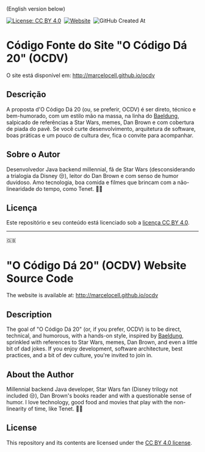 (English version below)

[![License: CC BY 4.0](https://img.shields.io/badge/License-CC%20BY%204.0-lightgrey.svg)](https://creativecommons.org/licenses/by/4.0/)&#160;
[![Website](https://img.shields.io/website?url=https%3A%2F%2Fmarcelocell.github.io%2FOCDV)](http://marcelocell.github.io/ocdv)&#160;
![GitHub Created At](https://img.shields.io/github/created-at/marcelocell/ocdv)&#160;

# Código Fonte do Site "O Código Dá 20" (OCDV)

O site está disponível em: http://marcelocell.github.io/ocdv

## Descrição

A proposta d'O Código Dá 20 (ou, se preferir, OCDV) é ser direto, técnico e bem-humorado, com um estilo mão na massa, na linha do [Baeldung](https://www.baeldung.com/), salpicado de referências a Star Wars, memes, Dan Brown e com cobertura de piada do pavê. Se você curte desenvolvimento, arquitetura de software, boas práticas e um pouco de cultura dev, fica o convite para acompanhar.

## Sobre o Autor

Desenvolvedor Java backend millennial, fã de Star Wars (desconsiderando a trialogia da Disney 😒), leitor do Dan Brown e com senso de humor duvidoso. Amo tecnologia, boa comida e filmes que brincam com a não-linearidade do tempo, como Tenet. 🫱🫲

## Licença

Este repositório e seu conteúdo está licenciado sob a [licença CC BY 4.0](https://creativecommons.org/licenses/by/4.0/deed.pt-br).

---

:gb:

# "O Código Dá 20" (OCDV) Website Source Code

The website is available at: http://marcelocell.github.io/ocdv

## Description

The goal of "O Código Dá 20" (or, if you prefer, OCDV) is to be direct, technical, and humorous, with a hands-on style, inspired by [Baeldung](https://www.baeldung.com/), sprinkled with references to Star Wars, memes, Dan Brown, and even a little bit of dad jokes. If you enjoy development, software architecture, best practices, and a bit of dev culture, you're invited to join in.

## About the Author

Millennial backend Java developer, Star Wars fan (Disney trilogy not included 😒), Dan Brown's books reader and with a questionable sense of humor. I love technology, good food and movies that play with the non-linearity of time, like Tenet. 🫱🫲

## License

This repository and its contents are licensed under the [CC BY 4.0 license](https://creativecommons.org/licenses/by/4.0/).

